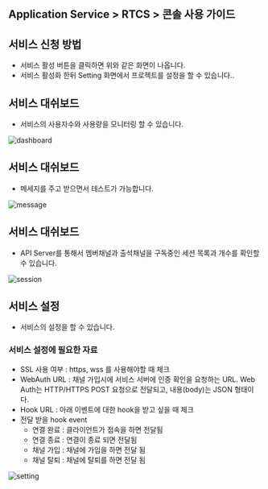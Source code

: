 ## Application Service > RTCS > 콘솔 사용 가이드

## 서비스 신청 방법
* 서비스 활성 버튼을 클릭하면 위와 같은 화면이 나옵니다.
* 서비스 활성화 한뒤 Setting 화면에서 프로젝트를 설정을 할 수 있습니다..

## 서비스 대쉬보드
* 서비스의 사용자수와 사용량을 모니터링 할 수 있습니다.

![dashboard](http://static.toastoven.net/prod_rtcs/dashboard.png)

## 서비스 대쉬보드
* 메세지를 주고 받으면서 테스트가 가능합니다.

![message](http://static.toastoven.net/prod_rtcs/message.png)

## 서비스 대쉬보드
* API Server를 통해서 멤버채널과 출석채널을 구독중인 세션 목록과 개수를 확인할 수 있습니다.

![session](http://static.toastoven.net/prod_rtcs/session.png)


## 서비스 설정
* 서비스의 설정을 할 수 있습니다.

### 서비스 설정에 필요한 자료
- SSL 사용 여부 : https, wss 를 사용해야할 때 체크
- WebAuth URL : 채널 가입시에 서비스 서버에 인증 확인을 요청하는 URL. Web Auth는 HTTP/HTTPS POST 요청으로 전달되고, 내용(body)는 JSON 형태이다.
- Hook URL : 아래 이벤트에 대한 hook을 받고 싶을 때 체크
- 전달 받을 hook event
  - 연결 완료 : 클라이언트가 접속을 하면 전달됨
  - 연결 종료 : 연결이 종료 되면 전달됨
  - 채널 가입 : 채널에 가입을 하면 전달 됨
  - 채널 탈퇴 : 채널에 탈퇴를 하면 전달 됨

![setting](http://static.toastoven.net/prod_rtcs/n-setting.png)
